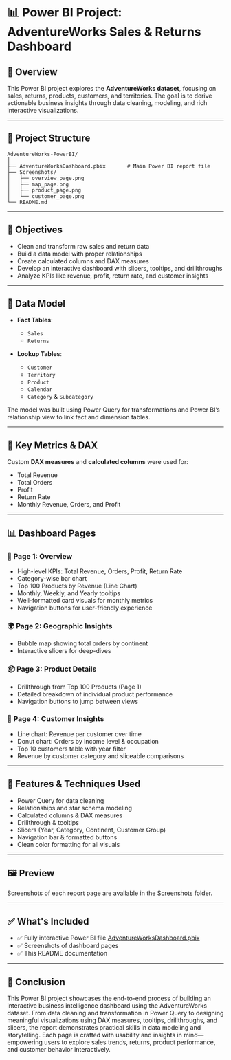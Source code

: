 
# 📊 Power BI Project: AdventureWorks Sales & Returns Dashboard

## 📝 Overview

This Power BI project explores the **AdventureWorks dataset**, focusing on sales, returns, products, customers, and territories. The goal is to derive actionable business insights through data cleaning, modeling, and rich interactive visualizations.

---

## 📁 Project Structure

```
AdventureWorks-PowerBI/
│
├── AdventureWorksDashboard.pbix       # Main Power BI report file
├── Screenshots/
│   ├── overview_page.png
│   ├── map_page.png
│   ├── product_page.png
│   └── customer_page.png
└── README.md
```

---

## 🎯 Objectives

- Clean and transform raw sales and return data
- Build a data model with proper relationships
- Create calculated columns and DAX measures
- Develop an interactive dashboard with slicers, tooltips, and drillthroughs
- Analyze KPIs like revenue, profit, return rate, and customer insights

---

## 🧾 Data Model

- **Fact Tables**:
  - `Sales`
  - `Returns`

- **Lookup Tables**:
  - `Customer`
  - `Territory`
  - `Product`
  - `Calendar`
  - `Category` & `Subcategory`

The model was built using Power Query for transformations and Power BI’s relationship view to link fact and dimension tables.

---

## 🧮 Key Metrics & DAX

Custom **DAX measures** and **calculated columns** were used for:
- Total Revenue
- Total Orders
- Profit
- Return Rate
- Monthly Revenue, Orders, and Profit

---

## 📊 Dashboard Pages

### 📌 **Page 1: Overview**
- High-level KPIs: Total Revenue, Orders, Profit, Return Rate
- Category-wise bar chart
- Top 100 Products by Revenue (Line Chart)
- Monthly, Weekly, and Yearly tooltips
- Well-formatted card visuals for monthly metrics
- Navigation buttons for user-friendly experience

### 🌍 **Page 2: Geographic Insights**
- Bubble map showing total orders by continent
- Interactive slicers for deep-dives

### 📦 **Page 3: Product Details**
- Drillthrough from Top 100 Products (Page 1)
- Detailed breakdown of individual product performance
- Navigation buttons to jump between views

### 👥 **Page 4: Customer Insights**
- Line chart: Revenue per customer over time
- Donut chart: Orders by income level & occupation
- Top 10 customers table with year filter
- Revenue by customer category and sliceable comparisons

---

## 🧰 Features & Techniques Used

- Power Query for data cleaning
- Relationships and star schema modeling
- Calculated columns & DAX measures
- Drillthrough & tooltips
- Slicers (Year, Category, Continent, Customer Group)
- Navigation bar & formatted buttons
- Clean color formatting for all visuals

---

## 🖼️ Preview

Screenshots of each report page are available in the [Screenshots](./Screenshots/) folder.

---

## ✅ What's Included

- ✅ Fully interactive Power BI file [AdventureWorksDashboard.pbix](./AdventureWorksDashboard.pbix)
- ✅ Screenshots of dashboard pages
- ✅ This README documentation

---

## 📌 Conclusion

This Power BI project showcases the end-to-end process of building an interactive business intelligence dashboard using the AdventureWorks dataset. From data cleaning and transformation in Power Query to designing meaningful visualizations using DAX measures, tooltips, drillthroughs, and slicers, the report demonstrates practical skills in data modeling and storytelling. Each page is crafted with usability and insights in mind—empowering users to explore sales trends, returns, product performance, and customer behavior interactively. 
